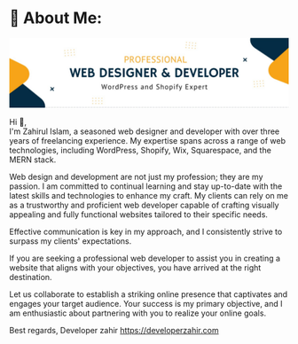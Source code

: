 # 💫 About Me:
![Developer Zahir](https://raw.githubusercontent.com/developer-zahir/developer-zahir/main/developer%20%20zahir.jpeg)

Hi 👋, <br>
I'm Zahirul Islam, a seasoned web designer and developer with over three years of freelancing experience. My expertise spans across a range of web technologies, including WordPress, Shopify, Wix, Squarespace, and the MERN stack.

Web design and development are not just my profession; they are my passion. I am committed to continual learning and stay up-to-date with the latest skills and technologies to enhance my craft. My clients can rely on me as a trustworthy and proficient web developer capable of crafting visually appealing and fully functional websites tailored to their specific needs. 

Effective communication is key in my approach, and I consistently strive to surpass my clients' expectations.

If you are seeking a professional web developer to assist you in creating a website that aligns with your objectives, you have arrived at the right destination.

Let us collaborate to establish a striking online presence that captivates and engages your target audience. Your success is my primary objective, and I am enthusiastic about partnering with you to realize your online goals.

Best regards,
Developer zahir
https://developerzahir.com
